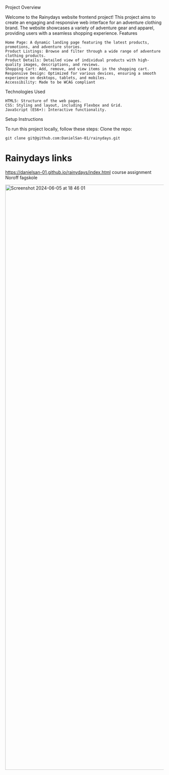 Project Overview

Welcome to the Rainydays website frontend project! This project aims to create an engaging and responsive web interface for an adventure clothing brand. The website showcases a variety of adventure gear and apparel, providing users with a seamless shopping experience.
Features

    Home Page: A dynamic landing page featuring the latest products, promotions, and adventure stories.
    Product Listings: Browse and filter through a wide range of adventure clothing products.
    Product Details: Detailed view of individual products with high-quality images, descriptions, and reviews.
    Shopping Cart: Add, remove, and view items in the shopping cart.
    Responsive Design: Optimized for various devices, ensuring a smooth experience on desktops, tablets, and mobiles.
    Accessibility: Made to be WCAG compliant

Technologies Used

    HTML5: Structure of the web pages.
    CSS: Styling and layout, including Flexbox and Grid.
    JavaScript (ES6+): Interactive functionality.

Setup Instructions

To run this project locally, follow these steps:
Clone the repo:

    git clone git@github.com:DanielSan-01/rainydays.git



# Rainydays links
https://danielsan-01.github.io/rainydays/index.html
course assignment Noroff fagskole

<img width="1852" alt="Screenshot 2024-06-05 at 18 46 01" src="https://github.com/DanielSan-01/rainydays/assets/98233180/17a11f4d-1b64-45da-a21c-a8fbcf22f4de">

